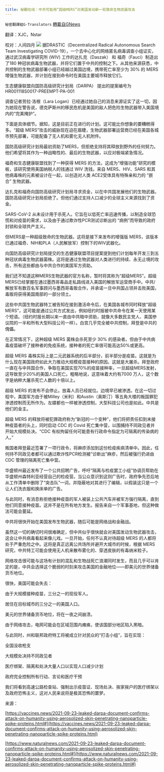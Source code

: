 ```yaml
---
title: 秘翻在线：中共可能用“超级MERS”对美国发动新一轮致命生物武器攻击
---
```

`秘密翻譯組G-Translators` [轉載自GNews](https://gnews.org/zh-hans/1553356/)

翻译：XJC，Nstar

校对：人间四月
![](https://assets.gnews.org/wp-content/uploads/2021/09/Screenshot-2021-09-25-112005.jpg)
据DRASTIC（Decentralized Radical Autonomous Search Team Investigating COVID-19），一个去中心化的网络匿名病毒调查小组证实，通过武汉病毒学研究所 (WIV) 工作的达扎克（Daszak） 和 福奇（Fauci）制造出了180 种冠状病毒生物武器，并将它们置于中共的控制之下。从其他来源获悉，中共控制的生物武器部署小组已经越过美国边境，携带死亡率至少为 30% 的 MERS 增强生物武器，并计划在接到命令时在美国主要城市释放它们。

生态健康联盟向国防高级研究计划局（DARPA） 提出的提案编号为HR001118S0017-PREEMPT-PA-001

调查记者劳拉·洛根（Lara Logan）已经通过她自己的消息来源证实了这一切，因为她现在警告说，德克萨斯州的移民危机是美国的敌人把危险生物武器带入美国境内的“完美掩护”。

下面是具体细节。据知，这是目前正在进行的计划。这可能比你想象的要糟糕得多。“超级 MERS”攻击的威胁现在迫在眉睫，生物武器部署运营商已经在美国各城市预先部署，可能配备了无人机和雾化无人机附件。

国防高级研究计划局最初资助了MERS，但拒绝支持将其释放到野外的任何努力。他们希望将其作为一种战略性的、最后的生物武器，以应对极端紧急情况。

福奇和生态健康联盟找到了一种获得 MERS 的方法，这成为“增强功能”研究的模板，该研究使用美国纳税人的钱通过 WIV 洗钱。来自 MERS、HIV、SARS 和其他病毒株的元素被设计在一起，以创造对人类 ACE2受体具有特殊亲和力的 “嵌合” 生物武器。

达扎克和福奇向国防高级研究计划局寻求资金，以在中共国发展他们的生物武器。国防高级研究计划局拒绝了。但他们通过支持人口减少的全球​​主义来源找到了资金。

SARS-CoV-2 从未设计用于杀死人。它旨在以低死亡率迅速传播，以制造全球恐慌和对疫苗的需求，以及由于通过欺诈性PCR测试诊断出的 “病例”而导致的政府封锁和全球共产主义。

但MERS是一种超级致命的生物武器。这将是接下来发布的增强版 MERS，该版本已通过福奇、NIH和PLA（人民解放军）控制下的WIV武器化。

向国防高级研究计划局提交的生态健康联盟项目提案提到他们计划每年开发三到五种冠状病毒生物武器菌株。这将是通过生物武器对人类进行的持续、永无止境的攻击，所有这些都由与中共合作的美国军方资助。

我们还不知道这种MERS生物武器的官方名称，暂时将其称为“超级MERS”。超级MERS已经掌握在通过墨西哥毒品走私路线进入美国的解放军运营商手中。中共/解放军有数百名军事顾问与墨西哥毒贩合作，并承诺一旦中共国占领并击败美国，毒贩将获得美国南部的一部分领土。

这些中共国生物武器特工被告知在接到激活命令后，在美国各城市同时释放“超级 MERS”，这可能是通过公共方式发出，例如纽约时报被中共命令在某一天使用某个短语。（纽约时报长期以来一直由中共暗中资助，就像大多数民主党人、美国参议院的一半和所有大型科技公司一样）。白宫几乎完全被中共控制，拜登是中共的傀儡。

在正常情况下，这种超级 MERS 菌株会杀死至少 30% 的感染者。但由于中共病毒疫苗破坏了接种者的免疫系统，接种者的死亡率很可能高达50%或更高。

超级 MERS 毒株实际上是二元武器系统的后半部分，前半部分是疫苗。这就是为什么现在美国政府如此大力推动大规模疫苗接种的原因。这就是大屠杀。拜登政府一直在与中共国合作，争取在美国实现70%的疫苗接种率，一旦超级MERS发射，这导致至少20%的美国人口死亡。粗略地说，这意味着大约有7000 万人，这个数字是纳粹大屠杀死亡人数的十倍以上。

超级 MERS 的发布不会停止。放毒人员已经就位。边境早已被渗透。在这一切过程中，美国军方由于被Milley（米利）和Austin（奥斯汀）等五角大楼的叛国罪犯渗透控制而无所作为。左媒都也一样被渗透控制，大型科技公司也是如此。中共是他们的金主。

超级 MERS 的释放将被犯罪政府称为“新冠的一个变种”，他们将把责任扣到未接种疫苗者的头上，同时启动 CDC 的 Covid 死亡集中营，以围捕持不同政见者并开始大规模处决。“CDC 有权拘留任何可能患有行政命令指定为可隔离的传染病的人。”

叛国者拜登最近签署了一项行政令，将麻疹添加到这份检疫疾病清单中。因此，任何持不同政见者都可以通过欺诈性PCR检测被“诊断出”麻疹，然后被强行扔进由 CDC 管理的隔离死亡集中营。

华盛顿州最近发布了一个公共招聘广告，呼吁“隔离与检疫罢工小组”协调员帮助在华盛顿州森特利亚经营自己的检疫营。当公众意识到这则广告时，政府争先恐后地从工作清单中删除了“突击队”一词，并隐蔽地对其进行了编辑，以假装这只是一个让人们洗衣服和换床单的广告。

与此同时，有消息称拒绝接种疫苗的军人被装上公共汽车并被军方强行隔离，直到他们同意接种疫苗。这并不是在所有地方发生。报告来自一个军事基地，但这种做法可能会蔓延。

中共将很快开始在美国发布生物武器，随后可能是网络战和金融战。

虽然这一切的确切时间很难确定，但中共似乎很快就会对美国发动生物武器攻击，这会让中共病毒看起来像儿戏。一旦开始，任何不认真对待超级 MERS 的人都将处于严重危险之中。这将是真正远离公共场所并避开大城市的时候，根据 MERS 研究，中共特工可能会使用无人机来散布雾化的、穿透皮肤的有毒纳米粒子。

网络攻击很可能与这场有计划的混乱和生物战死亡浪潮同时发生，而且几乎可以肯定的是，中共会选择这个脆弱的时刻来攻击美国的金融地位——即美元的世界储备货币地位。

很快，美国可能会失去：

由于大规模接种疫苗，三分之一的现役军人。

居住在目标城市的三分之一的美国人口。

美元的世界储备货币地位，将在一夜之间崩溃。

由于网络攻击，电网可能会在区域范围内瘫痪，使该国部分地区陷入黑暗。

与此同时，州和联邦政府特工将被成立针对民众的“打击小组”，旨在实现：

全国没收枪支

大规模处决持不同政见者

医疗绑架、隔离和处决大量人口以实现人口减少计划

政府完全控制所有行动、言论和医疗干预

我们将看到高速公路检查站、强制出示疫苗证、现场处决、挨家挨户的医疗绑架以及政府恐怖主义，这对人民来说将是极其恐怖的噩梦。

来源：

[https://vaccines.news/2021-09-23-leaked-darpa-document-confirms-attack-on-humanity-using-aerosolized-skin-penetrating-nanoparticle-spike-proteins.html#](https://vaccines.news/2021-09-23-leaked-darpa-document-confirms-attack-on-humanity-using-aerosolized-skin-penetrating-nanoparticle-spike-proteins.html)

[https://www.naturalnews.com/2021-09-23-leaked-darpa-document-confirms-attack-on-humanity-using-aerosolized-skin-penetrating-nanoparticle-spike-proteins.html#](https://www.naturalnews.com/2021-09-23-leaked-darpa-document-confirms-attack-on-humanity-using-aerosolized-skin-penetrating-nanoparticle-spike-proteins.html#)
